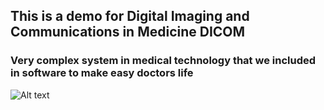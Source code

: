 ## This is a demo for Digital Imaging and Communications in Medicine DICOM
### Very complex system in medical technology that we included in software to make easy doctors life
![Alt text]([https://example.com/path/to/image.jpg](https://raw.githubusercontent.com/RimaAkter46/CSE-Lab-Courses/c0ddef6eef9a5fb819a28b7d48fd2b22c8db7a5d/Special/Software%20Project%20Design%20and%20Development/Lab%20Project/DICOMViwer/ViwerWebApp/wwwroot/images/viwer-demo.png))
